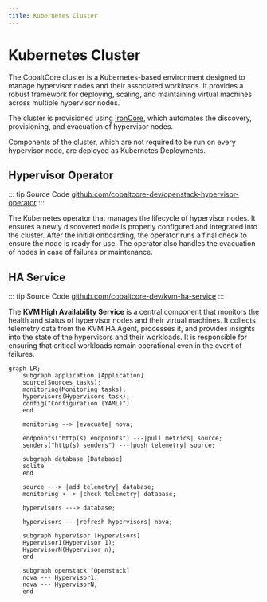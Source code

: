 ```yaml
---
title: Kubernetes Cluster
---
```


# Kubernetes Cluster 

The CobaltCore cluster is a Kubernetes-based environment designed to manage hypervisor nodes and their associated workloads. 
It provides a robust framework for deploying, scaling, and maintaining virtual machines across multiple hypervisor nodes.

The cluster is provisioned using [IronCore](https://ironcore.dev/), which automates the discovery, provisioning, and evacuation of hypervisor nodes.

Components of the cluster, which are not required to be run on every hypervisor node, are deployed as Kubernetes Deployments.

## Hypervisor Operator

::: tip Source Code
[github.com/cobaltcore-dev/openstack-hypervisor-operator](https://github.com/cobaltcore-dev/openstack-hypervisor-operator)
:::

The Kubernetes operator that manages the lifecycle of hypervisor nodes.
It ensures a newly discovered node is properly configured and integrated into the cluster.
After the initial onboarding, the operator runs a final check to ensure the node is ready for use.
The operator also handles the evacuation of nodes in case of failures or maintenance.

## HA Service

::: tip Source Code
[github.com/cobaltcore-dev/kvm-ha-service](https://github.com/cobaltcore-dev/kvm-ha-service)
:::

The **KVM High Availability Service** is a central component that monitors the health and status of hypervisor nodes and their virtual machines.
It collects telemetry data from the KVM HA Agent, processes it, and provides insights into the state of the hypervisors and their workloads.
It is responsible for ensuring that critical workloads remain operational even in the event of failures.

```mermaid
graph LR;
    subgraph application [Application]
    source(Sources tasks);
    monitoring(Monitoring tasks);
    hypervisors(Hypervisors task);
    config("Configuration (YAML)")
    end
    
    monitoring --> |evacuate| nova;

    endpoints("http(s) endpoints") ---|pull metrics| source;
    senders("http(s) senders") ---|push telemetry| source;

    subgraph database [Database]
    sqlite
    end

    source ---> |add telemetry| database;
    monitoring <--> |check telemetry| database;

    hypervisors ---> database;

    hypervisors ---|refresh hypervisors| nova;

    subgraph hypervisor [Hypervisors]
    Hypervisor1(Hypervisor 1);
    HypervisorN(Hypervisor n);
    end

    subgraph openstack [Openstack]
    nova --- Hypervisor1;
    nova --- HypervisorN;
    end
```
